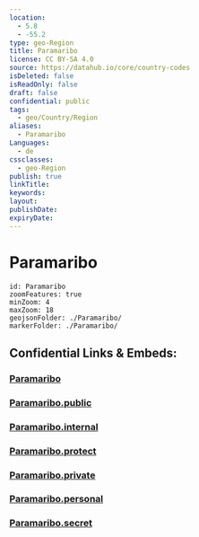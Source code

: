 ```yaml
---
location:
  - 5.8
  - -55.2
type: geo-Region
title: Paramaribo
license: CC BY-SA 4.0
source: https://datahub.io/core/country-codes
isDeleted: false
isReadOnly: false
draft: false
confidential: public
tags:
  - geo/Country/Region
aliases:
  - Paramaribo
Languages:
  - de
cssclasses:
  - geo-Region
publish: true
linkTitle:
keywords:
layout:
publishDate:
expiryDate:
---
```


# Paramaribo

```leaflet
id: Paramaribo
zoomFeatures: true 
minZoom: 4 
maxZoom: 18
geojsonFolder: ./Paramaribo/
markerFolder: ./Paramaribo/
```


## Confidential Links & Embeds: 

### [Paramaribo](/_Standards/Earth/Continent/America~South/Suriname/Districts~Suriname/Paramaribo.md) 

### [Paramaribo.public](/_public/Earth/Continent/America~South/Suriname/Districts~Suriname/Paramaribo.public.md) 

### [Paramaribo.internal](/_internal/Earth/Continent/America~South/Suriname/Districts~Suriname/Paramaribo.internal.md) 

### [Paramaribo.protect](/_protect/Earth/Continent/America~South/Suriname/Districts~Suriname/Paramaribo.protect.md) 

### [Paramaribo.private](/_private/Earth/Continent/America~South/Suriname/Districts~Suriname/Paramaribo.private.md) 

### [Paramaribo.personal](/_personal/Earth/Continent/America~South/Suriname/Districts~Suriname/Paramaribo.personal.md) 

### [Paramaribo.secret](/_secret/Earth/Continent/America~South/Suriname/Districts~Suriname/Paramaribo.secret.md)

